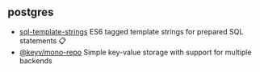 ## postgres

- [sql-template-strings](https://github.com/felixfbecker/node-sql-template-strings) ES6 tagged template strings for prepared SQL statements 📋
- [@keyv/mono-repo](https://github.com/jaredwray/keyv) Simple key-value storage with support for multiple backends